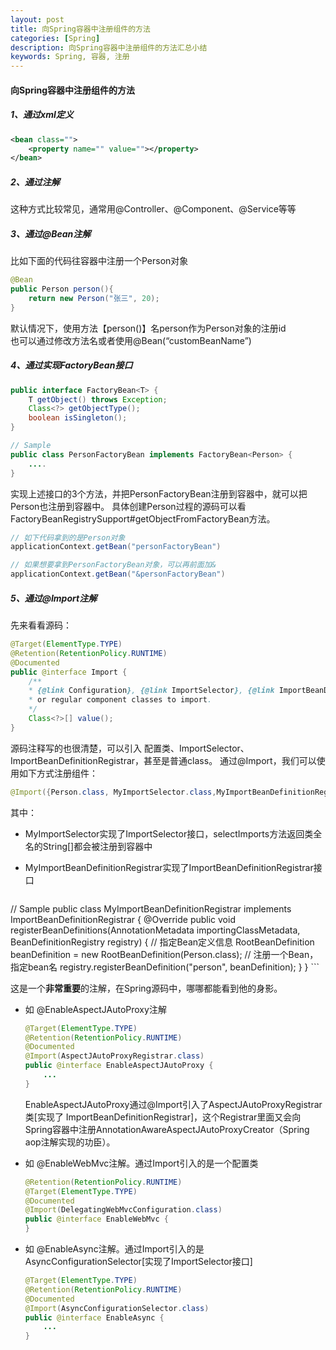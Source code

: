 ```yaml
---
layout: post
title: 向Spring容器中注册组件的方法
categories: [Spring]
description: 向Spring容器中注册组件的方法汇总小结
keywords: Spring, 容器, 注册
---
```


#### 向Spring容器中注册组件的方法

##### 1、通过xml定义

```xml
<bean class="">
    <property name="" value=""></property>
</bean>
```
##### 2、通过注解

  这种方式比较常见，通常用@Controller、@Component、@Service等等

##### 3、通过@Bean注解

  比如下面的代码往容器中注册一个Person对象

```java
@Bean
public Person person(){
    return new Person("张三", 20);
}
```

默认情况下，使用方法【person()】名person作为Person对象的注册id  
也可以通过修改方法名或者使用@Bean(“customBeanName”)

##### 4、通过实现FactoryBean<T>接口

```java
public interface FactoryBean<T> {
    T getObject() throws Exception;
    Class<?> getObjectType();
    boolean isSingleton();
}

// Sample
public class PersonFactoryBean implements FactoryBean<Person> {
    ....
}
```

实现上述接口的3个方法，并把PersonFactoryBean注册到容器中，就可以把Person也注册到容器中。
具体创建Person过程的源码可以看FactoryBeanRegistrySupport#getObjectFromFactoryBean方法。

```java
// 如下代码拿到的是Person对象
applicationContext.getBean("personFactoryBean")

// 如果想要拿到PersonFactoryBean对象，可以再前面加&
applicationContext.getBean("&personFactoryBean")
```

##### 5、通过@Import注解

先来看看源码：

```java
@Target(ElementType.TYPE)
@Retention(RetentionPolicy.RUNTIME)
@Documented
public @interface Import {
    /**
    * {@link Configuration}, {@link ImportSelector}, {@link ImportBeanDefinitionRegistrar}
    * or regular component classes to import.
    */
    Class<?>[] value();
}
```

源码注释写的也很清楚，可以引入 配置类、ImportSelector、ImportBeanDefinitionRegistrar，甚至是普通class。 通过@Import，我们可以使用如下方式注册组件：

```java
@Import({Person.class, MyImportSelector.class,MyImportBeanDefinitionRegistrar.class})
```

其中：

-   MyImportSelector实现了ImportSelector接口，selectImports方法返回类全名的String[]都会被注册到容器中

-   MyImportBeanDefinitionRegistrar实现了ImportBeanDefinitionRegistrar接口

    ```java
// Sample
public class MyImportBeanDefinitionRegistrar implements ImportBeanDefinitionRegistrar {
    @Override
    public void registerBeanDefinitions(AnnotationMetadata importingClassMetadata, BeanDefinitionRegistry registry) {
        // 指定Bean定义信息
        RootBeanDefinition beanDefinition = new RootBeanDefinition(Person.class);
        // 注册一个Bean，指定bean名
        registry.registerBeanDefinition("person", beanDefinition);
      }
}
    ```



这是一个**非常重要**的注解，在Spring源码中，哪哪都能看到他的身影。

-   如 @EnableAspectJAutoProxy注解

    ```java
    @Target(ElementType.TYPE)
    @Retention(RetentionPolicy.RUNTIME)
    @Documented
    @Import(AspectJAutoProxyRegistrar.class)
    public @interface EnableAspectJAutoProxy {
        ...
    }
    ```

    EnableAspectJAutoProxy通过@Import引入了AspectJAutoProxyRegistrar类[实现了  ImportBeanDefinitionRegistrar]，这个Registrar里面又会向Spring容器中注册AnnotationAwareAspectJAutoProxyCreator（Spring aop注解实现的功臣）。

-   如 @EnableWebMvc注解。通过Import引入的是一个配置类

    ```java
    @Retention(RetentionPolicy.RUNTIME)
    @Target(ElementType.TYPE)
    @Documented
    @Import(DelegatingWebMvcConfiguration.class)
    public @interface EnableWebMvc {
    }
    ```

-   如 @EnableAsync注解。通过Import引入的是AsyncConfigurationSelector[实现了ImportSelector接口]

    ```java
    @Target(ElementType.TYPE)
    @Retention(RetentionPolicy.RUNTIME)
    @Documented
    @Import(AsyncConfigurationSelector.class)
    public @interface EnableAsync {
        ...
    }
    ```



